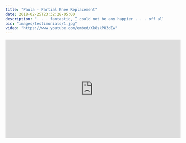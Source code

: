 ```yaml
---
title: "Paula - Partial Knee Replacement"
date: 2018-02-25T23:32:28-05:00
description: ". . . fantastic, I could not be any happier . . . off all pain medication in six days"
pic: "images/testimonials/1.jpg"
video: "https://www.youtube.com/embed/Xk8skPU3dEw"
---
```


<iframe width="560" height="315" src="https://www.youtube.com/embed/Xk8skPU3dEw" frameborder="0" allow="autoplay; encrypted-media" allowfullscreen></iframe>
